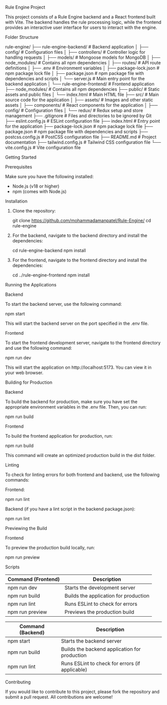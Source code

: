 Rule Engine Project

This project consists of a Rule Engine backend and a React frontend built with Vite. The backend handles the rule processing logic, while the frontend provides an interactive user interface for users to interact with the engine.

Folder Structure

rule-engine/
├── rule-engine-backend/       # Backend application
│   ├── config/                # Configuration files
│   ├── controllers/           # Controller logic for handling requests
│   ├── models/                # Mongoose models for MongoDB
│   ├── node_modules/          # Contains all npm dependencies
│   ├── routes/                # API route definitions
│   ├── .env                   # Environment variables
│   ├── package-lock.json      # npm package lock file
│   ├── package.json           # npm package file with dependencies and scripts
│   └── server.js              # Main entry point for the backend application
│
└── rule-engine-frontend/      # Frontend application
    ├── node_modules/          # Contains all npm dependencies
    ├── public/                # Static assets and public files
    │   └── index.html         # Main HTML file
    ├── src/                   # Main source code for the application
    │   ├── assets/            # Images and other static assets
    │   ├── components/        # React components for the application
    │   ├── config/            # Configuration files
    │   └── redux/             # Redux setup and store management
    ├── .gitignore             # Files and directories to be ignored by Git
    ├── eslint.config.js       # ESLint configuration file
    ├── index.html             # Entry point for the application
    ├── package-lock.json      # npm package lock file
    ├── package.json           # npm package file with dependencies and scripts
    ├── postcss.config.js      # PostCSS configuration file
    ├── README.md              # Project documentation
    ├── tailwind.config.js     # Tailwind CSS configuration file
    └── vite.config.js         # Vite configuration file
    
Getting Started

Prerequisites

Make sure you have the following installed:

- Node.js (v18 or higher)
- npm (comes with Node.js)

Installation

1. Clone the repository:

   git clone https://github.com/mohammadamanpatel/Rule-Engine/
   cd rule-engine

2. For the backend, navigate to the backend directory and install the dependencies:

   cd rule-engine-backend
   npm install

3. For the frontend, navigate to the frontend directory and install the dependencies:

   cd ../rule-engine-frontend
   npm install

Running the Applications

Backend

To start the backend server, use the following command:

npm start

This will start the backend server on the port specified in the .env file.

Frontend

To start the frontend development server, navigate to the frontend directory and use the following command:

npm run dev

This will start the application on http://localhost:5173. You can view it in your web browser.

Building for Production

Backend

To build the backend for production, make sure you have set the appropriate environment variables in the .env file. Then, you can run:

npm run build

Frontend

To build the frontend application for production, run:

npm run build

This command will create an optimized production build in the dist folder.

Linting

To check for linting errors for both frontend and backend, use the following commands:

Frontend:

npm run lint

Backend (if you have a lint script in the backend package.json):

npm run lint

Previewing the Build

Frontend

To preview the production build locally, run:

npm run preview

Scripts

| Command (Frontend) | Description                                      |
|--------------------|--------------------------------------------------|
| npm run dev        | Starts the development server                    |
| npm run build      | Builds the application for production             |
| npm run lint       | Runs ESLint to check for errors                  |
| npm run preview    | Previews the production build                     |

| Command (Backend)  | Description                                      |
|--------------------|--------------------------------------------------|
| npm start          | Starts the backend server                         |
| npm run build      | Builds the backend application for production     |
| npm run lint       | Runs ESLint to check for errors (if applicable)  |

Contributing

If you would like to contribute to this project, please fork the repository and submit a pull request. All contributions are welcome!

